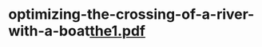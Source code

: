 # optimizing-the-crossing-of-a-river-with-a-boat[the1.pdf](https://github.com/BuseVarkan/optimizing-the-crossing-of-a-river-with-a-boat/files/7789054/the1.pdf)
